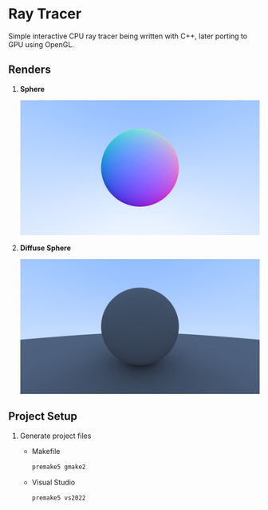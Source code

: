# Ray Tracer

Simple interactive CPU ray tracer being written with C++, later porting to GPU using OpenGL.

## Renders

1. **Sphere**
   
    <img src="Content/Sphere.png" alt="Render" width="500">

2. **Diffuse Sphere**
   
    <img src="Content/DiffuseSphere.png" alt="Render" width="500">

## Project Setup
1. Generate project files
    - Makefile
        ```bash
        premake5 gmake2
        ```

    - Visual Studio
        ```bash
        premake5 vs2022
        ```
